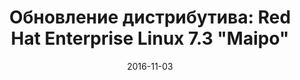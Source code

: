 ---
layout: post
title: "Обновление дистрибутива: Red Hat Enterprise Linux 7.3 \"Maipo\""
date: 2016-11-03   
---